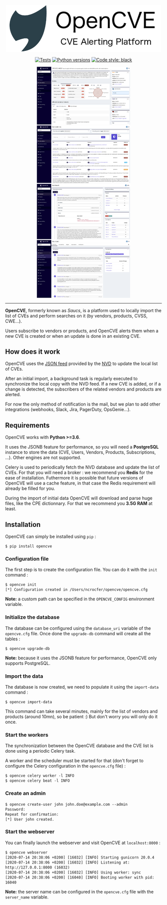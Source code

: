 <p align="center">
  <img alt="OpenCVE" src="https://raw.githubusercontent.com/opencve/opencve/master/logo.png">
</p>
<p align="center">
  <a href="https://github.com/opencve/opencve/actions?query=workflow%3ATests"><img alt="Tests" src="https://github.com/opencve/opencve/workflows/Tests/badge.svg"></a>
  <a href="https://www.python.org/"><img alt="Python versions" src="https://img.shields.io/badge/python-3.6%2B-blue.svg"></a>
  <a href="https://github.com/python/black"><img alt="Code style: black" src="https://img.shields.io/badge/code%20style-black-000000.svg"></a>
</p>

<p align="center">
  <img src="https://raw.githubusercontent.com/opencve/opencve/master/opencve1.png" width="300">
  <img src="https://raw.githubusercontent.com/opencve/opencve/master/opencve2.png" width="300">
  <img src="https://raw.githubusercontent.com/opencve/opencve/master/opencve3.png" width="300">
  <img src="https://raw.githubusercontent.com/opencve/opencve/master/opencve4.png" width="300">
</p>

----------------

**OpenCVE**, formerly known as *Saucs*, is a platform used to locally import the list of CVEs and perform searches on it (by vendors, products, CVSS, CWE...).

Users subscribe to vendors or products, and OpenCVE alerts them when a new CVE is created or when an update is done in an existing CVE.

## How does it work

OpenCVE uses the [JSON feed](https://nvd.nist.gov/vuln/data-feeds#JSON_FEED) provided by the [NVD](https://nvd.nist.gov/) to update the local list of CVEs.

After an initial import, a background task is regularly executed to synchronize the local copy with the NVD feed. If a new CVE is added, or if a change is detected, the subscribers of the related vendors and products are alerted.

For now the only method of notification is the mail, but we plan to add other integrations (webhooks, Slack, Jira, PagerDuty, OpsGenie...).

## Requirements

OpenCVE works with **Python >=3.6**.

It uses the JSONB feature for performance, so you will need a **PostgreSQL** instance to store the data (CVE, Users, Vendors, Products, Subscriptions, ...). Other engines are not supported.

Celery is used to periodically fetch the NVD database and update the list of CVEs. For that you will need a broker : we recommend you **Redis** for the ease of installation. Futhermore it is possible that future versions of OpenCVE will use a cache feature, in that case the Redis requirement will already be filled for you.

During the import of initial data OpenCVE will download and parse huge files, like the CPE dictionnary. For that we recommend you **3.5G RAM** at least.

## Installation

OpenCVE can simply be installed using `pip` :

```
$ pip install opencve
```

### Configuration file

The first step is to create the configuration file. You can do it with the `init` command :

```
$ opencve init
[*] Configuration created in /Users/ncrocfer/opencve/opencve.cfg
```

**Note:** a custom path can be specified in the `OPENCVE_CONFIG` environment variable.

### Initialize the database

The database can be configured using the `database_uri` variable of the `opencve.cfg` file. Once done the `upgrade-db` command will create all the tables :

```
$ opencve upgrade-db
```

**Note:** because it uses the JSONB feature for performance, OpenCVE only supports PostgreSQL.

### Import the data

The database is now created, we need to populate it using the `import-data` command :

```
$ opencve import-data
```

This command can take several minutes, mainly for the list of vendors and products (around 10mn), so be patient :) But don't worry you will only do it once.

### Start the workers

The synchronization between the OpenCVE database and the CVE list is done using a periodic Celery task.

A worker and the scheduler must be started for that (don't forget to configure the Celery configuration in the `opencve.cfg` file) :

```
$ opencve celery worker -l INFO
$ opencve celery beat -l INFO
```

### Create an admin

```
$ opencve create-user john john.doe@example.com --admin
Password:
Repeat for confirmation:
[*] User john created.
```

### Start the webserver

You can finally launch the webserver and visit OpenCVE at `localhost:8000` :

```
$ opencve webserver
[2020-07-14 20:38:06 +0200] [16032] [INFO] Starting gunicorn 20.0.4
[2020-07-14 20:38:06 +0200] [16032] [INFO] Listening at: http://127.0.0.1:8000 (16032)
[2020-07-14 20:38:06 +0200] [16032] [INFO] Using worker: sync
[2020-07-14 20:38:06 +0200] [16040] [INFO] Booting worker with pid: 16040
```

**Note:** the server name can be configured in the `opencve.cfg` file with the `server_name` variable.

